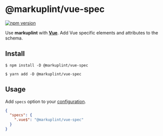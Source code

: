 # @markuplint/vue-spec

[![npm version](https://badge.fury.io/js/%40markuplint%2Fvue-spec.svg)](https://www.npmjs.com/package/@markuplint/vue-spec)

Use **markuplint** with [**Vue**](https://vuejs.org/).
Add Vue specific elements and attributes to the schema.

## Install

```shell
$ npm install -D @markuplint/vue-spec

$ yarn add -D @markuplint/vue-spec
```

## Usage

Add `specs` option to your [configuration](https://markuplint.dev/configuration/#properties/specs).

```json
{
  "specs": {
    ".vue$": "@markuplint/vue-spec"
  }
}
```

